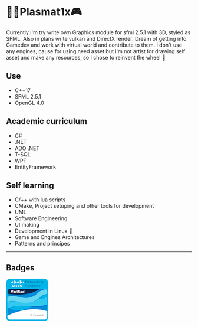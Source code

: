 # 👨‍💻Plasmat1x🎮

Currently i'm try write own Graphics module for sfml 2.5.1 with 3D, styled as SFML. Also in plans write vulkan and DirectX render.
Dream of getting into Gamedev and work with virtual world and contribute to them.
I don't use any engines, cause for using need asset but i'm not artist for drawing self asset and make any resources, so I chose to reinvent the wheel 🥴

## Use

* C++17
* SFML 2.5.1
* OpenGL 4.0

## Academic curriculum

* C#
* .NET
* ADO .NET
* T-SQL
* WPF
* EntityFramework

## Self learning

* C/++ with lua scripts
* CMake, Project setuping and other tools for development
* UML
* Software Engineering
* UI making
* Development in Linux 🐧
* Game and Engines Architectures
* Patterns and principes

---

## Badges

[![cert_ico](Media/it-essentials.png)](https://www.credly.com/badges/5d6df47b-e8b6-41c7-bf06-330a3589ec6a/public_url)
